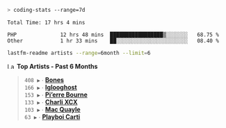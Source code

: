 ```zsh
> coding-stats --range=7d
```

<!--START_SECTION:waka-->

```text
Total Time: 17 hrs 4 mins

PHP              12 hrs 48 mins  █████████████████▒░░░░░░░   68.75 %
Other            1 hr 33 mins    ██░░░░░░░░░░░░░░░░░░░░░░░   08.40 %
```

<!--END_SECTION:waka-->

```zsh
lastfm-readme artists --range=6month --limit=6
```

<!--START_LASTFM_ARTISTS:{"period": "6month", "rows": 6}-->
<a href="https://last.fm" target="_blank"><img src="https://user-images.githubusercontent.com/17434202/215290617-e793598d-d7c9-428f-9975-156db1ba89cc.svg" alt="Last.fm Logo" width="18" height="13"/></a> **Top Artists - Past 6 Months**

> `408 ▶️` ∙ **[Bones](https://www.last.fm/music/Bones)**<br/>
> `166 ▶️` ∙ **[Iglooghost](https://www.last.fm/music/Iglooghost)**<br/>
> `153 ▶️` ∙ **[Pi’erre Bourne](https://www.last.fm/music/Pi%E2%80%99erre+Bourne)**<br/>
> `133 ▶️` ∙ **[Charli XCX](https://www.last.fm/music/Charli+XCX)**<br/>
> `103 ▶️` ∙ **[Mac Quayle](https://www.last.fm/music/Mac+Quayle)**<br/>
> `63 ▶️` ∙ **[Playboi Carti](https://www.last.fm/music/Playboi+Carti)**<br/>
<!--END_LASTFM_ARTISTS-->
